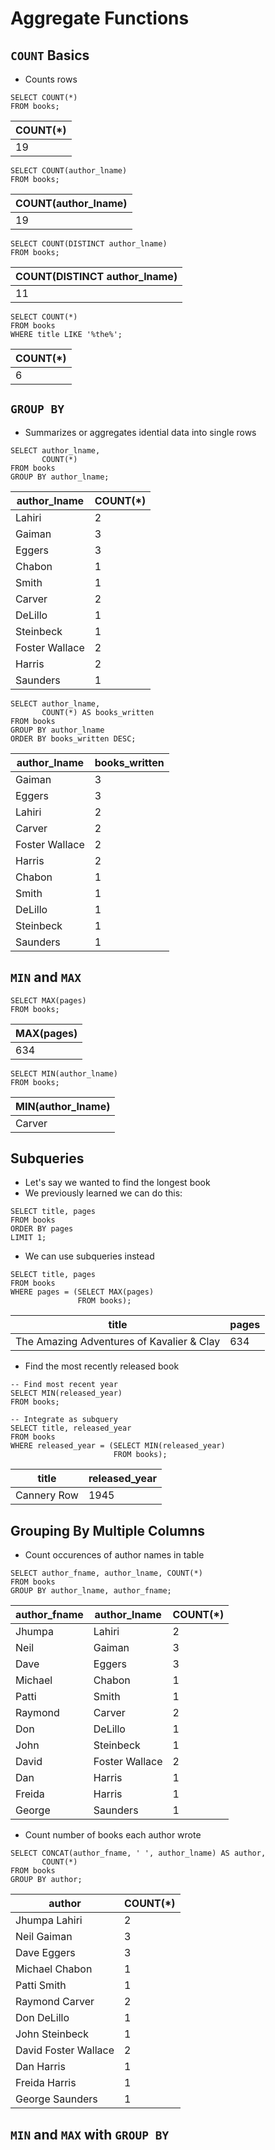 # Aggregate Functions
## `COUNT` Basics
- Counts rows
```mysql
SELECT COUNT(*)
FROM books;
```
| COUNT(*) |
|----------|
|    19    |
```mysql
SELECT COUNT(author_lname)
FROM books;
```
| COUNT(author_lname) |
|--------------------|
| 19                 |
```mysql
SELECT COUNT(DISTINCT author_lname)
FROM books;
```
| COUNT(DISTINCT author_lname) |
|-----------------------------|
| 11                          |
```mysql
SELECT COUNT(*)
FROM books
WHERE title LIKE '%the%';
```
| COUNT(*) |
|----------|
| 6        |
## `GROUP BY`
- Summarizes or aggregates idential data into single rows
```mysql
SELECT author_lname,
       COUNT(*) 
FROM books
GROUP BY author_lname;
```
| author_lname    | COUNT(*) |
|----------------|----------|
| Lahiri         | 2        |
| Gaiman         | 3        |
| Eggers         | 3        |
| Chabon         | 1        |
| Smith          | 1        |
| Carver         | 2        |
| DeLillo        | 1        |
| Steinbeck      | 1        |
| Foster Wallace | 2        |
| Harris         | 2        |
| Saunders       | 1        |
```mysql
SELECT author_lname,
       COUNT(*) AS books_written
FROM books
GROUP BY author_lname
ORDER BY books_written DESC;
```
| author_lname    | books_written |
|----------------|---------------|
| Gaiman         | 3             |
| Eggers         | 3             |
| Lahiri         | 2             |
| Carver         | 2             |
| Foster Wallace | 2             |
| Harris         | 2             |
| Chabon         | 1             |
| Smith          | 1             |
| DeLillo        | 1             |
| Steinbeck      | 1             |
| Saunders       | 1             |
## `MIN` and `MAX`
```mysql
SELECT MAX(pages)
FROM books;
```
| MAX(pages) |
|------------|
| 634        |
```mysql
SELECT MIN(author_lname)
FROM books;
```
| MIN(author_lname) |
|------------------|
| Carver           |
## Subqueries
- Let's say we wanted to find the longest book
- We previously learned we can do this:
```mysql
SELECT title, pages
FROM books
ORDER BY pages
LIMIT 1;
```
- We can use subqueries instead
```mysql
SELECT title, pages
FROM books
WHERE pages = (SELECT MAX(pages)
               FROM books);
```
| title                                       | pages |
|---------------------------------------------|-------|
| The Amazing Adventures of Kavalier & Clay   |  634  |
- Find the most recently released book
```mysql
-- Find most recent year
SELECT MIN(released_year)
FROM books;

-- Integrate as subquery
SELECT title, released_year
FROM books 
WHERE released_year = (SELECT MIN(released_year)
                       FROM books);
```
| title        | released_year |
|--------------|---------------|
| Cannery Row  | 1945          |
## Grouping By Multiple Columns
- Count occurences of author names in table
```mysql
SELECT author_fname, author_lname, COUNT(*) 
FROM books 
GROUP BY author_lname, author_fname;
```
| author_fname | author_lname    | COUNT(*) |
|--------------|----------------|----------|
| Jhumpa       | Lahiri          | 2        |
| Neil         | Gaiman          | 3        |
| Dave         | Eggers          | 3        |
| Michael      | Chabon          | 1        |
| Patti        | Smith           | 1        |
| Raymond      | Carver          | 2        |
| Don          | DeLillo         | 1        |
| John         | Steinbeck       | 1        |
| David        | Foster Wallace  | 2        |
| Dan          | Harris          | 1        |
| Freida       | Harris          | 1        |
| George       | Saunders        | 1        |
- Count number of books each author wrote
```mysql
SELECT CONCAT(author_fname, ' ', author_lname) AS author,
       COUNT(*)
FROM books
GROUP BY author;
```
| author                | COUNT(*) |
|-----------------------|----------|
| Jhumpa Lahiri         | 2        |
| Neil Gaiman           | 3        |
| Dave Eggers           | 3        |
| Michael Chabon        | 1        |
| Patti Smith           | 1        |
| Raymond Carver        | 2        |
| Don DeLillo           | 1        |
| John Steinbeck        | 1        |
| David Foster Wallace  | 2        |
| Dan Harris            | 1        |
| Freida Harris         | 1        |
| George Saunders       | 1        |
## `MIN` and `MAX` with `GROUP BY`
